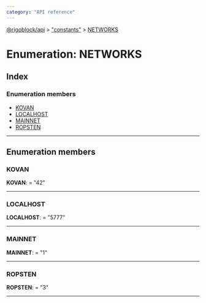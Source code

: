 ```yaml
---
category: "API reference"
---
```



[@rigoblock/api](../quick_start.md) > ["constants"](../modules/_constants_.md) > [NETWORKS](../enums/_constants_.networks.md)

# Enumeration: NETWORKS

## Index

### Enumeration members

* [KOVAN](_constants_.networks.md#kovan)
* [LOCALHOST](_constants_.networks.md#localhost)
* [MAINNET](_constants_.networks.md#mainnet)
* [ROPSTEN](_constants_.networks.md#ropsten)

---

## Enumeration members

<a id="kovan"></a>

###  KOVAN

**KOVAN**:  = "42"

___
<a id="localhost"></a>

###  LOCALHOST

**LOCALHOST**:  = "5777"

___
<a id="mainnet"></a>

###  MAINNET

**MAINNET**:  = "1"

___
<a id="ropsten"></a>

###  ROPSTEN

**ROPSTEN**:  = "3"

___

